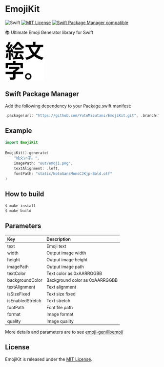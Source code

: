 # EmojiKit

![Swift](https://img.shields.io/badge/Swift-5.0-orange.svg)
[![MIT License](http://img.shields.io/badge/license-MIT-blue.svg?style=flat)](https://github.com/YutoMizutani/OperantKit/blob/master/LICENSE)
[![Swift Package Manager compatible](https://img.shields.io/badge/Swift%20Package%20Manager-compatible-brightgreen.svg)](https://github.com/apple/swift-package-manager)

📚 Ultimate Emoji Generator library for Swift

<img src="Example/out/emoji.png" width="128" height="128" alt="EmojiKit"><br>

## Swift Package Manager

Add the following dependency to your Package.swift manifest:

```swift
.package(url: "https://github.com/YutoMizutani/EmojiKit.git", .branch("master")),
```

## Example

```swift
import EmojiKit

EmojiKit().generate(
    "絵文\n字。",
    imagePath: "out/emoji.png",
    textAlignment: .left,
    fontPath: "static/NotoSansMonoCJKjp-Bold.otf"
)
```

## How to build

```
$ make install
$ make build
```

## Parameters

| Key | Description |
|:--|:--|
| text | Emoji text |
| width | Output image width |
| height | Output image height |
| imagePath | Output image path |
| textColor | Text color as 0xAARRGGBB |
| backgroundColor | Background color as 0xAARRGGBB |
| textAlignment | Text alignment |
| isSizeFixed | Text size fixed |
| isEnabledStretch | Text stretch |
| fontPath | Font file path |
| format | Image format |
| quality | Image quality |

More details and parameters are to see [emoji-gen/libemoji](https://github.com/emoji-gen/libemoji)

## License

EmojiKit is released under the [MIT License](https://github.com/YutoMizutani/EmojiKit/blob/master/LICENSE).